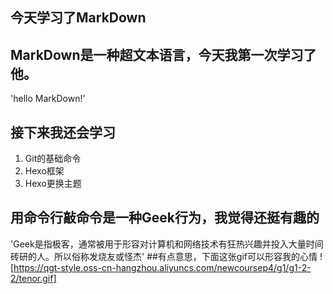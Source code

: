 ## 今天学习了MarkDown
## MarkDown是一种超文本语言，今天我第一次学习了他。
'hello MarkDown!'
## 接下来我还会学习
1. Git的基础命令
1. Hexo框架
1. Hexo更换主题
## 用命令行敲命令是一种**Geek**行为，我觉得还挺有趣的
'Geek是指极客，通常被用于形容对计算机和网络技术有狂热兴趣并投入大量时间砖研的人。所以俗称发烧友或怪杰'
##有点意思，下面这张gif可以形容我的心情
![https://qgt-style.oss-cn-hangzhou.aliyuncs.com/newcoursep4/g1/g1-2-2/tenor.gif]
